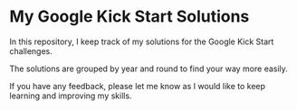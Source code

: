 # My Google Kick Start Solutions

In this repository, I keep track of my solutions for the Google Kick Start challenges.

The solutions are grouped by year and round to find your way more easily.

If you have any feedback, please let me know as I would like to keep learning and improving my skills.
